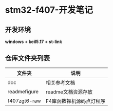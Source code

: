 # stm32-f407-开发笔记
## 开发环境
**windows + keil5.17 + st-link**


## 仓库文件夹列表

| 文件夹 | 说明         |
| ------ | ------------ |
| doc    | 相关参考文档 |
|readmefigure|readme文档资源存放|
|f407zgt6-raw|F4库函数裸机源码点灯程序|

